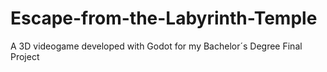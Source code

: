 # Escape-from-the-Labyrinth-Temple
A 3D videogame developed with Godot for my Bachelor´s Degree Final Project
